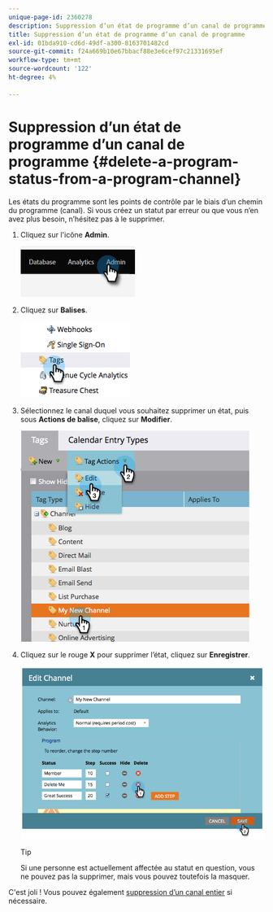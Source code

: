 ```yaml
---
unique-page-id: 2360278
description: Suppression d’un état de programme d’un canal de programme - Documents Marketo - Documentation du produit
title: Suppression d’un état de programme d’un canal de programme
exl-id: 01bda910-cd6d-49df-a300-8163701482cd
source-git-commit: f24a669b10e67bbacf88e3e6cef97c21331695ef
workflow-type: tm+mt
source-wordcount: '122'
ht-degree: 4%

---
```


# Suppression d’un état de programme d’un canal de programme {#delete-a-program-status-from-a-program-channel}

Les états du programme sont les points de contrôle par le biais d’un chemin du programme (canal). Si vous créez un statut par erreur ou que vous n’en avez plus besoin, n’hésitez pas à le supprimer.

1. Cliquez sur l&#39;icône **Admin**.

   ![](assets/delete-a-program-status-from-a-program-channel-1.png)

1. Cliquez sur **Balises**.

   ![](assets/delete-a-program-status-from-a-program-channel-2.png)

1. Sélectionnez le canal duquel vous souhaitez supprimer un état, puis sous **Actions de balise**, cliquez sur **Modifier**.

   ![](assets/delete-a-program-status-from-a-program-channel-3.png)

1. Cliquez sur le rouge **X** pour supprimer l’état, cliquez sur **Enregistrer**.

   ![](assets/delete-a-program-status-from-a-program-channel-4.png)

   >[!TIP]
   >
   >Si une personne est actuellement affectée au statut en question, vous ne pouvez pas la supprimer, mais vous pouvez toutefois la masquer.

C&#39;est joli ! Vous pouvez également [suppression d’un canal entier](/help/marketo/product-docs/administration/tags/delete-a-program-channel.md) si nécessaire.
